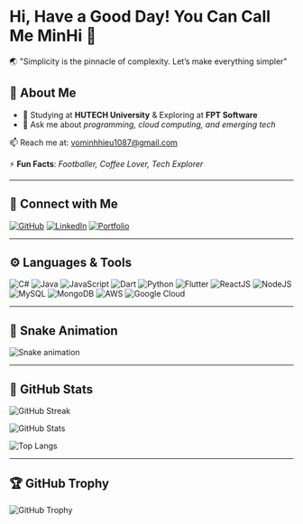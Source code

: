 # Hi, Have a Good Day! You Can Call Me **MinHi** 👋

🌏 "Simplicity is the pinnacle of complexity. Let’s make everything simpler"

## 🧲 **About Me**

- 🌱 Studying at **HUTECH University** & Exploring at **FPT Software**  
- 💬 Ask me about *programming, cloud computing, and emerging tech*  

📫 Reach me at: [vominhhieu1087@gmail.com](mailto:vominhhieu1087@gmail.com)

⚡ **Fun Facts**: *Footballer, Coffee Lover, Tech Explorer*

---

## 📌 **Connect with Me**
[![GitHub](https://img.shields.io/badge/GitHub-000?style=for-the-badge&logo=github)](https://github.com/oneraix)
[![LinkedIn](https://img.shields.io/badge/LinkedIn-blue?style=for-the-badge&logo=linkedin)](your-linkedin-url)
[![Portfolio](https://img.shields.io/badge/Portfolio-00bfa5?style=for-the-badge&logo=firefox)](your-portfolio-url)

---

## ⚙ **Languages & Tools**
![C#](https://img.shields.io/badge/C%23-239120?style=for-the-badge&logo=c-sharp&logoColor=white)
![Java](https://img.shields.io/badge/Java-ED8B00?style=for-the-badge&logo=java&logoColor=white)
![JavaScript](https://img.shields.io/badge/JavaScript-F7DF1E?style=for-the-badge&logo=javascript&logoColor=black)
![Dart](https://img.shields.io/badge/Dart-0175C2?style=for-the-badge&logo=dart&logoColor=white)
![Python](https://img.shields.io/badge/Python-3776AB?style=for-the-badge&logo=python&logoColor=white)
![Flutter](https://img.shields.io/badge/Flutter-02569B?style=for-the-badge&logo=flutter&logoColor=white)
![ReactJS](https://img.shields.io/badge/React-61DAFB?style=for-the-badge&logo=react&logoColor=black)
![NodeJS](https://img.shields.io/badge/Node.js-339933?style=for-the-badge&logo=nodedotjs&logoColor=white)
![MySQL](https://img.shields.io/badge/MySQL-4479A1?style=for-the-badge&logo=mysql&logoColor=white)
![MongoDB](https://img.shields.io/badge/MongoDB-4EA94B?style=for-the-badge&logo=mongodb&logoColor=white)
![AWS](https://img.shields.io/badge/AWS-FF9900?style=for-the-badge&logo=amazonaws&logoColor=white)
![Google Cloud](https://img.shields.io/badge/Google%20Cloud-4285F4?style=for-the-badge&logo=google-cloud&logoColor=white)

---

## 🐍 **Snake Animation**
![Snake animation](https://github.com/oneraix/oneraix/blob/output/github-contribution-grid-snake.svg)

---

## 🔭 **GitHub Stats**
![GitHub Streak](https://github-readme-streak-stats.herokuapp.com/?user=oneraix&theme=dark)

![GitHub Stats](https://github-readme-stats.vercel.app/api?username=oneraix&show_icons=true&theme=dark)

![Top Langs](https://github-readme-stats.vercel.app/api/top-langs/?username=oneraix&layout=compact&theme=dark)

---

## 🏆 **GitHub Trophy**
![GitHub Trophy](https://github-profile-trophy.vercel.app/?username=oneraix&theme=onedark)
